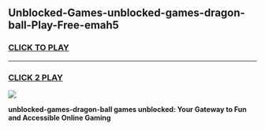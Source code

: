 
## Unblocked-Games-unblocked-games-dragon-ball-Play-Free-emah5
<h3>
<a href="https://premium76.site?title=unblocked-games-dragon-ball&ref=20A">CLICK TO PLAY</a></h3>
<hr>

<h3>
<a href="https://premium76.site?title=unblocked-games-dragon-ball&ref=20A">CLICK 2 PLAY</a>
  
</h3>

<a href="https://premium76.site?title=unblocked-games-dragon-ball&ref=20A"><img src="https://clearcache.store/games.png"></a>


**unblocked-games-dragon-ball games unblocked: Your Gateway to Fun and Accessible Online Gaming**
